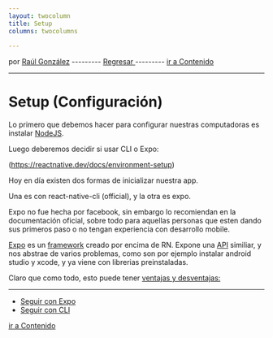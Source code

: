 ```yaml
---
layout: twocolumn
title: Setup
columns: twocolumns
 
---
```

por [Raúl González](https://twitter.com/soyraulgonzalez)  ---------   [Regresar  ](/modulo-uno.html) ---------   [ir a Contenido](/contenido.html)

---
# Setup (Configuración)

Lo primero que debemos hacer para configurar nuestras computadoras es instalar [NodeJS](https://nodejs.org/es/).

Luego deberemos decidir si usar CLI o Expo:

(https://reactnative.dev/docs/environment-setup)

Hoy en día existen dos formas de inicializar nuestra app.

Una es con react-native-cli (official), y la otra es expo.

Expo no fue hecha por facebook, sin embargo lo recomiendan en la documentación oficial, sobre todo para aquellas personas que esten dando sus primeros paso o no tengan experiencia con desarrollo mobile.

[Expo](https://expo.io/) es un [framework](./Palabras-claves.html#Framework) creado por encima de RN. Expone una [API](./Palabras-claves.html#API) similiar, y nos abstrae de varios problemas, como son por ejemplo instalar android studio y xcode, y ya viene con librerias preinstaladas.

Claro que como todo, esto puede tener [ventajas y desventajas:](./ventajas.html)

***

* [Seguir con Expo](./Setup-Expo.html)
* [Seguir con CLI](./Setup-CLI.html)


[ir a Contenido](/contenido.html)